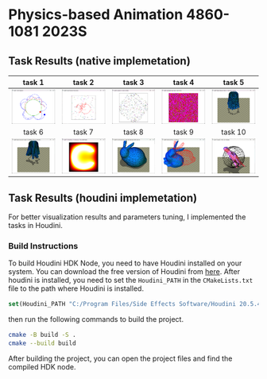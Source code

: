 # Physics-based Animation 4860-1081 2023S

## Task Results (native implemetation)

|             task 1             |             task 2             |             task 3             |             task 4             |              task 5              |
|:------------------------------:|:------------------------------:|:------------------------------:|:------------------------------:|:--------------------------------:|
| ![img_1.png](images/img_1.png) | ![img_2.png](images/img_2.png) | ![img_3.png](images/img_3.png) | ![img_4.png](images/img_4.png) |  ![img_5.png](images/img_5.png)  |
|             task 6             |             task 7             |             task 8             |             task 9             |             task 10              |
| ![img_6.png](images/img_6.png) | ![img_7.png](images/img_7.png) | ![img_8.png](images/img_8.png) | ![img_9.png](images/img_9.png) | ![img_10.png](images/img_10.png) |

## Task Results (houdini implemetation)

For better visualization results and parameters tuning, I implemented the tasks in Houdini.

### Build Instructions

To build Houdini HDK Node, you need to have Houdini installed on your system. You can download the free version of Houdini from [here](https://www.sidefx.com/products/houdini-apprentice/).
After houdini is installed, you need to set the `Houdini_PATH` in the `CMakeLists.txt` file to the path where Houdini is installed.
```cmake
set(Houdini_PATH "C:/Program Files/Side Effects Software/Houdini 20.5.487") # replace with your Houdini installation path
```
then run the following commands to build the project.
```bash
cmake -B build -S .
cmake --build build
```
After building the project, you can open the project files and find the compiled HDK node.
